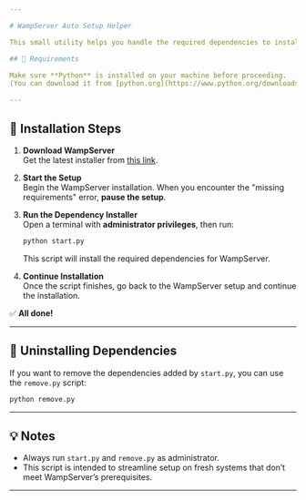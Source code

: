 ```yaml
---

# WampServer Auto Setup Helper

This small utility helps you handle the required dependencies to install **WampServer** smoothly.

## 📌 Requirements

Make sure **Python** is installed on your machine before proceeding.  
(You can download it from [python.org](https://www.python.org/downloads/)).

---
```


## 🚀 Installation Steps

1. **Download WampServer**  
   Get the latest installer from [this link](https://sourceforge.net/projects/wampserver/files/latest/download).

2. **Start the Setup**  
   Begin the WampServer installation. When you encounter the "missing requirements" error, **pause the setup**.

3. **Run the Dependency Installer**  
   Open a terminal with **administrator privileges**, then run:

   ```bash
   python start.py
   ```

   This script will install the required dependencies for WampServer.

4. **Continue Installation**  
   Once the script finishes, go back to the WampServer setup and continue the installation.

✅ **All done!**

---

## 🧹 Uninstalling Dependencies

If you want to remove the dependencies added by `start.py`, you can use the `remove.py` script:

```bash
python remove.py
```

---

## 💡 Notes

- Always run `start.py` and `remove.py` as administrator.
- This script is intended to streamline setup on fresh systems that don’t meet WampServer’s prerequisites.

---
